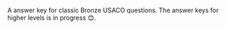 A answer key for classic Bronze USACO questions. The answer keys for higher levels is in progress 😊.

